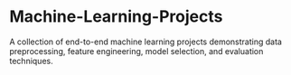 # Machine-Learning-Projects
A collection of end-to-end machine learning projects demonstrating data preprocessing, feature engineering, model selection, and evaluation techniques.

